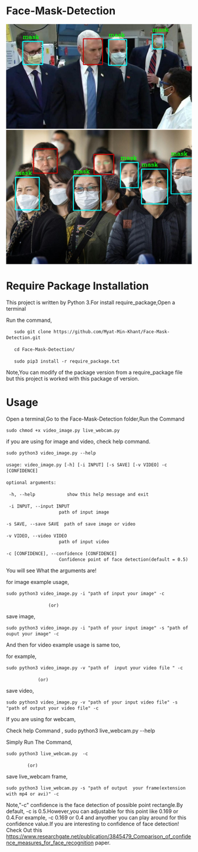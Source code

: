 # Face-Mask-Detection

<img src="test_img/test_3.jpg" width=600>
<img src="test_img/test_image_2.jpg" width=600>


# Require Package Installation 
This project is written by Python 3.For install require_package,Open a terminal 

Run the command,
       
       sudo git clone https://github.com/Myat-Min-Khant/Face-Mask-Detection.git
       
       cd Face-Mask-Detection/

       sudo pip3 install -r require_package.txt 

Note,You can modify of the package version from a require_package file but this project is worked with this package of version.

# Usage 

Open a terminal,Go to the Face-Mask-Detection folder,Run the Command 

    sudo chmod +x video_image.py live_webcam.py 

if you are using for image and video, check help command.

    sudo python3 video_image.py --help

    usage: video_image.py [-h] [-i INPUT] [-s SAVE] [-v VIDEO] -c [CONFIDENCE]

    optional arguments:
    
     -h, --help            show this help message and exit
     
     -i INPUT, --input INPUT
                        path of input image
                        
    -s SAVE, --save SAVE  path of save image or video
    
    -v VIDEO, --video VIDEO
                        path of input video
                        
    -c [CONFIDENCE], --confidence [CONFIDENCE]
                        Confidence point of face detection(default = 0.5)
                      
You will see What the arguments are!

for image example usage,

    sudo python3 video_image.py -i "path of input your image" -c
    
                    (or)
     
  save image,
  
    sudo python3 video_image.py -i "path of your input image" -s "path of ouput your image" -c 
 
And then for video example usage  is same too,

  for example,
  
    sudo python3 video_image.py -v "path of  input your video file " -c
   
                (or)
          
   save video,
   
    sudo python3 video_image.py -v "path of your input video file" -s "path of output your video file" -c 
   


If you are using for webcam, 

Check help Command , sudo python3 live_webcam.py --help 

Simply Run The Command, 
 
    sudo python3 live_webcam.py  -c
 
            (or) 
        
 save live_webcam frame,
 
    sudo python3 live_webcam.py -s "path of output  your frame(extension with mp4 or avi)" -c 
 
 
 Note,"-c" confidence is the face detection of possible point rectangle.By default, -c is 0.5.However,you can adjustable for this point like 0.169 or 0.4.For example, -c 0.169 or 0.4 and anyother you can play around for this confidence value.If you are interesting to confidence of face detection! Check Out  this https://www.researchgate.net/publication/3845479_Comparison_of_confidence_measures_for_face_recognition paper.


 
   
   
   

  

 




